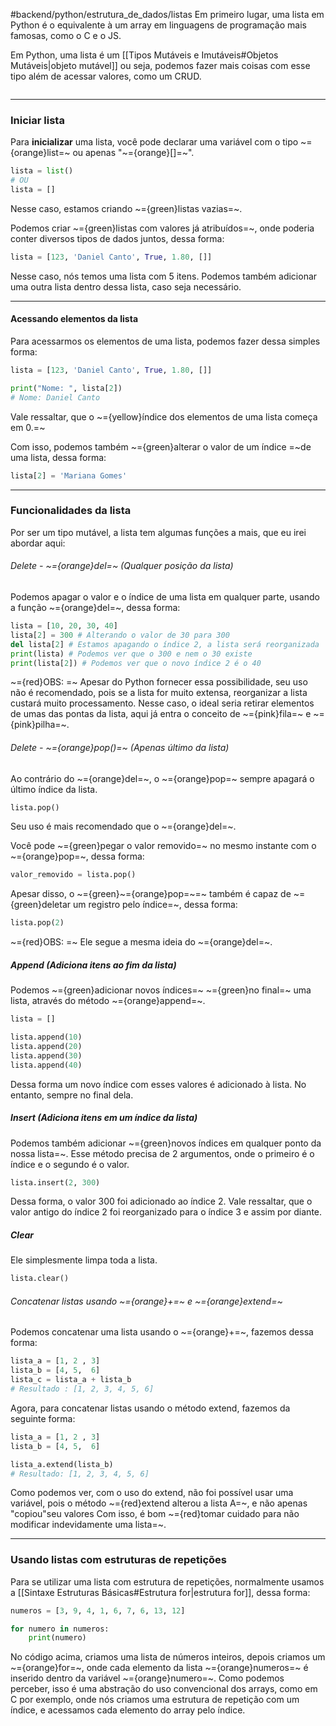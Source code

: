 #backend/python/estrutura_de_dados/listas
Em primeiro lugar, uma lista em Python é o equivalente à um array em linguagens de programação mais famosas, como o C e o JS.

Em Python, uma lista é um [[Tipos Mutáveis e Imutáveis#Objetos Mutáveis|objeto mutável]] ou seja, podemos fazer mais coisas com esse tipo além de acessar valores, como um CRUD.

```table-of-contents
```


--------
### Iniciar lista
Para **inicializar** uma lista, você pode declarar uma variável com o tipo ~={orange}list=~ ou apenas "~={orange}[]=~".
```python
lista = list()
# OU
lista = []
```
Nesse caso, estamos criando ~={green}listas vazias=~.

Podemos criar ~={green}listas com valores já atribuídos=~, onde poderia conter diversos tipos de dados juntos, dessa forma: 
```python
lista = [123, 'Daniel Canto', True, 1.80, []]
```
Nesse caso, nós temos uma lista com 5 itens.
Podemos também adicionar uma outra lista dentro dessa lista, caso seja necessário.

---------
#### Acessando elementos da lista
Para acessarmos os elementos de uma lista, podemos fazer dessa simples forma:
```python
lista = [123, 'Daniel Canto', True, 1.80, []]

print("Nome: ", lista[2])
# Nome: Daniel Canto
```
Vale ressaltar, que o ~={yellow}índice dos elementos de uma lista começa em 0.=~

Com isso, podemos também ~={green}alterar o valor de um índice =~de uma lista, dessa forma:
```Python
lista[2] = 'Mariana Gomes'
```

-----
### Funcionalidades da lista
Por ser um tipo mutável, a lista tem algumas funções a mais, que eu irei abordar aqui:

###### Delete - ~={orange}del=~ (Qualquer posição da lista)
Podemos apagar o valor e o índice de uma lista em qualquer parte, usando a função ~={orange}del=~, dessa forma:
```python
lista = [10, 20, 30, 40]
lista[2] = 300 # Alterando o valor de 30 para 300
del lista[2] # Estamos apagando o índice 2, a lista será reorganizada
print(lista) # Podemos ver que o 300 e nem o 30 existe
print(lista[2]) # Podemos ver que o novo índice 2 é o 40
```
~={red}OBS: =~ Apesar do Python fornecer essa possibilidade, seu uso não é recomendado, pois se a lista for muito extensa, reorganizar a lista custará muito processamento. Nesse caso, o ideal seria retirar elementos de umas das pontas da lista, aqui já entra o conceito de ~={pink}fila=~ e ~={pink}pilha=~.

###### Delete - ~={orange}pop()=~ (Apenas último da lista)
Ao contrário do ~={orange}del=~, o ~={orange}pop=~ sempre apagará o último índice da lista.
```Python
lista.pop()
```
Seu uso é mais recomendado que o ~={orange}del=~.

Você pode ~={green}pegar o valor removido=~ no mesmo instante com o ~={orange}pop=~, dessa forma:
```Python
valor_removido = lista.pop()
```

Apesar disso, o ~={green}~={orange}pop=~=~ também é capaz de ~={green}deletar um registro pelo índice=~, dessa forma:
```Python
lista.pop(2)
```
~={red}OBS: =~ Ele segue a mesma ideia do ~={orange}del=~.

##### Append (Adiciona itens ao fim da lista)
Podemos ~={green}adicionar novos índices=~ ~={green}no final=~ uma lista, através do método ~={orange}append=~.
```Python
lista = []

lista.append(10)
lista.append(20)
lista.append(30)
lista.append(40)
```
Dessa forma um novo índice com esses valores é adicionado à lista. No entanto, sempre no final dela.

##### Insert (Adiciona itens em um índice da lista)
Podemos também adicionar ~={green}novos índices em qualquer ponto da nossa lista=~. Esse método precisa de 2 argumentos, onde o primeiro é o índice e o segundo é o valor.
```Python
lista.insert(2, 300)
```
Dessa forma, o valor 300 foi adicionado ao índice 2. Vale ressaltar, que o valor antigo do índice 2 foi reorganizado para o índice 3 e assim por diante.

##### Clear
Ele simplesmente limpa toda a lista.
```Python
lista.clear()
```

###### Concatenar listas usando ~={orange}+=~ e ~={orange}extend=~
Podemos concatenar uma lista usando o ~={orange}+=~, fazemos dessa forma:
```Python
lista_a = [1, 2 , 3]
lista_b = [4, 5,  6]
lista_c = lista_a + lista_b
# Resultado : [1, 2, 3, 4, 5, 6]
```

Agora, para concatenar listas usando o método extend, fazemos da seguinte forma:
```Python
lista_a = [1, 2 , 3]
lista_b = [4, 5,  6]

lista_a.extend(lista_b)
# Resultado: [1, 2, 3, 4, 5, 6]
```
Como podemos ver, com o uso do extend, não foi possível usar uma variável, pois o método ~={red}extend alterou a lista A=~, e não apenas "copiou"seu valores
Com isso, é bom ~={red}tomar cuidado para não modificar indevidamente uma lista=~.

----
### Usando listas com estruturas de repetições
Para se utilizar uma lista com estrutura de repetições, normalmente usamos a [[Sintaxe Estruturas Básicas#Estrutura for|estrutura for]], dessa forma:
```python
numeros = [3, 9, 4, 1, 6, 7, 6, 13, 12]

for numero in numeros:
	print(numero)
```
No código acima, criamos uma lista de números inteiros, depois criamos um ~={orange}for=~, onde cada elemento da lista ~={orange}numeros=~ é inserido dentro da variável ~={orange}numero=~.
Como podemos perceber, isso é uma abstração do uso convencional dos arrays, como em C por exemplo, onde nós criamos uma estrutura de repetição com um índice, e acessamos cada elemento do array pelo índice.